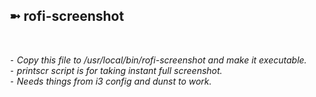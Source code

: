 <h2>➼ rofi-screenshot</h2><br>

*⁃ Copy this file to /usr/local/bin/rofi-screenshot and make it executable.*<br>
*⁃ printscr script is for taking instant full screenshot.*<br>
*⁃ Needs things from i3 config and dunst to work.*
